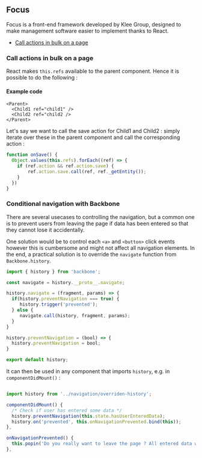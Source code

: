 ## Focus
Focus is a front-end framework developed by Klee Group, designed to make management software easier to implement thanks to React. 

* [Call actions in bulk on a page](#call-actions-in-bulk-on-a-page)

### Call actions in bulk on a page
React makes `this.refs` available to the parent component. Hence it is possible to do the following :

#### Example code

```JSX
<Parent>
  <Child1 ref="child1" />
  <Child2 ref="child2 />
</Parent>
```

Let's say we want to call the save action for Child1 and Child2 : simply iterate over these in the parent component and call the corresponding action :

```javascript
function onSave() {
  Object.values(this.refs).forEach((ref) => {
    if (ref.action && ref.action.save) {
        ref.action.save.call(ref, ref._getEntity());
    }
  })
}
```

### Conditional navigation with Backbone
There are several usecases to controlling the navigation, but a common one is to prevent users from leaving the page if data has been entered so that they cannot lose it accidentally.

One solution would be to control each `<a>` and `<button>` click events however this is cumbersome and might not affect all navigation elements. In the end, a practical solution is to override the `navigate` function from `Backbone.history`.

```javascript
import { history } from 'backbone';

const navigate = history.__proto__.navigate;

history.navigate = (fragment, params) => {
  if(history.preventNavigation === true) {
     history.trigger('prevented');
  } else {
     navigate.call(history, fragment, params);
  }
}

history.preventNavigation = (bool) => {
  history.preventNavigation = bool;
}

export default history;
```

It can then be used in any component that imports `history`, e.g. in `componentDidMount()` :
```javascript

import history from '../navigation/overriden-history';

componentDidMount() {
  /* Check if user has entered some data */
  history.preventNavigation(this.state.hasUserEnteredData);
  history.on('prevented', this.onNavigationPrevented.bind(this));
},

onNavigationPrevented() {
  this.popin('Do you really want to leave the page ? All entered data will be lost.');
},
```




